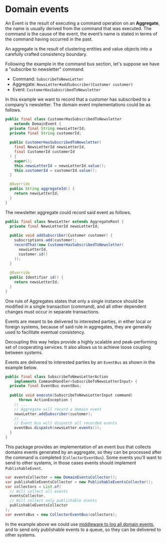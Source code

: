 # Domain events

An Event is the result of executing a command operation on an **Aggregate**, the name is usually derived from the command that was executed.
The command is the cause of the event, the event’s name is stated in terms of the command having occurred in the past.

An aggregate is the result of clustering entities and value objects into a carefully crafted consistency boundary.

Following the example in the command bus section, let's suppose we have a "subscribe to newsletter" command.

- Command: `SubscribeToNewsLetter`
- Aggregate: `NewsLetter#addSubscriber(Customer customer)`
- Event: `CustomerHasSubscribedToNewsletter`

In this example we want to record that a customer has subscribed to a company's newsletter.
The domain event implementations could be as follows.

```java
public final class CustomerHasSubscribedToNewsletter 
    extends DomainEvent {
  private final String newsLetterId;
  private final String customerId;
  
  public CustomerHasSubscribedToNewsletter(
    final NewsLetterId newsLetterId,
    final CustomerId customerId
  ) {
    super();
    this.newsLetterId = newsLetterId.value();
    this.customerId = customerId.value();
  }

  @Override
  public String aggregateId() {
    return newsLetterId;
  }
}
```

The newsletter aggregate could record said event as follows.

```java
public final class NewsLetter extends AggregateRoot {
  private final NewsLetterId newsLetterId;
  
  public void addSubscriber(Customer customer) {
    subscriptions.add(customer);
    recordThat(new CustomerHasSubscribedToNewsletter(
      newsLetterId,
      customer.id()
    ));
  }
  
  @Override
  public Identifier id() {
    return newsLetterId;
  }
}
```

One rule of Aggregates states that only a single instance should be modified in a single transaction (command), and all other dependent changes must occur in separate transactions.

Events are meant to be delivered to interested parties, in either local or foreign systems, because of said rule in aggregates, they are generally used to facilitate eventual consistency.

Decoupling this way helps provide a highly scalable and peak-performing set of cooperating services. 
It also allows us to achieve loose coupling between systems.

Events are delivered to interested parties by an `EventBus` as shown in the example below.

```java
public final class SubscribeToNewsLetterAction
    implements CommandHandler<SubscribeToNewsLetterInput> {
  private final EventBus eventBus;
  
  public void execute(SubscribeToNewsLetterInput command)
      throws ActionException {
    // ...
    // Aggregate will record a domain event
    newsLetter.addSubscriber(customer);
    // ...
    // Event bus will dispatch all recorded events
    eventBus.dispatch(newsLetter.events());
  }
}
```

This package provides an implementation of an event bus that collects domains events generated by an aggregate, so they can be processed after the command is completed (`CollectorEventBus`).
Some events you'll want to send to other systems, in those cases events should implement `PublishableEvent`.

```java
var eventsCollector = new DomainEventsCollector();
var publishableEventsCollector = new PublishableEventsCollector();
var collectors = List.of(
  // Will collect all events
  eventsCollector,
  // Will collect only publishable events
  publishableEventsCollector
);
var eventsBus = new CollectorEventBus(collectors);
```

In the example above we could use [middleware to log all domain events](https://github.com/MontealegreLuis/service-buses-middleware/blob/main/docs/command-bus/logging-events.md), and to send only publishable events to a queue, so they can be delivered to other systems.
